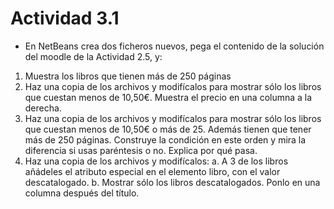 # Actividad 3.1
- En NetBeans crea dos ficheros nuevos, pega el contenido de la solución del moodle de la Actividad 2.5, y:
1. Muestra los libros que tienen más de 250 páginas
2. Haz una copia de los archivos y modifícalos para mostrar sólo los libros que cuestan menos de 10,50€. Muestra el precio en una columna a la derecha.
3. Haz una copia de los archivos y modifícalos para mostrar sólo los libros que cuestan menos de 10,50€ o más de 25. Además tienen que tener más de 250 páginas. Construye la condición en este orden y mira la diferencia si usas paréntesis o no. Explica por qué pasa.
4. Haz una copia de los archivos y modifícalos:
   a. A 3 de los libros añádeles el atributo especial en el elemento libro, con el valor descatalogado.
   b. Mostrar sólo los libros descatalogados. Ponlo en una columna después del título.

